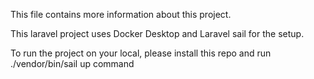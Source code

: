 This file contains more information about this project.

This laravel project uses Docker Desktop and Laravel sail for the setup.

To run the project on your local, please install this repo and run 
./vendor/bin/sail up command